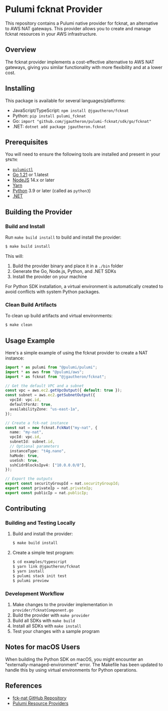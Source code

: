 # Pulumi fcknat Provider

This repository contains a Pulumi native provider for fcknat, an alternative to AWS NAT gateways. This provider allows you to create and manage fcknat resources in your AWS infrastructure.

## Overview

The fcknat provider implements a cost-effective alternative to AWS NAT gateways, giving you similar functionality with more flexibility and at a lower cost.

## Installing

This package is available for several languages/platforms:

- JavaScript/TypeScript: `npm install @jgautheron/fcknat`
- Python: `pip install pulumi_fcknat`
- Go: `import "github.com/jgautheron/pulumi-fcknat/sdk/go/fcknat"`
- .NET: `dotnet add package jgautheron.fcknat`

## Prerequisites

You will need to ensure the following tools are installed and present in your `$PATH`:

- [`pulumictl`](https://github.com/pulumi/pulumictl#installation)
- [Go 1.21](https://golang.org/dl/) or 1.latest
- [NodeJS](https://nodejs.org/en/) 14.x or later
- [Yarn](https://yarnpkg.com/)
- [Python](https://www.python.org/downloads/) 3.9 or later (called as `python3`)
- [.NET](https://dotnet.microsoft.com/download)

## Building the Provider

### Build and Install

Run `make build install` to build and install the provider:

```bash
$ make build install
```

This will:

1. Build the provider binary and place it in a `./bin` folder
2. Generate the Go, Node.js, Python, and .NET SDKs
3. Install the provider on your machine

For Python SDK installation, a virtual environment is automatically created to avoid conflicts with system Python packages.

### Clean Build Artifacts

To clean up build artifacts and virtual environments:

```bash
$ make clean
```

## Usage Example

Here's a simple example of using the fcknat provider to create a NAT instance:

```typescript
import * as pulumi from "@pulumi/pulumi";
import * as aws from "@pulumi/aws";
import * as fcknat from "@jgautheron/fcknat";

// Get the default VPC and a subnet
const vpc = aws.ec2.getVpcOutput({ default: true });
const subnet = aws.ec2.getSubnetOutput({
  vpcId: vpc.id,
  defaultForAz: true,
  availabilityZone: "us-east-1a",
});

// Create a fck-nat instance
const nat = new fcknat.FckNat("my-nat", {
  name: "my-nat",
  vpcId: vpc.id,
  subnetId: subnet.id,
  // Optional parameters
  instanceType: "t4g.nano",
  haMode: true,
  useSsh: true,
  sshCidrBlocksIpv4: ["10.0.0.0/8"],
});

// Export the outputs
export const securityGroupId = nat.securityGroupId;
export const privateIp = nat.privateIp;
export const publicIp = nat.publicIp;
```

## Contributing

### Building and Testing Locally

1. Build and install the provider:

   ```bash
   $ make build install
   ```

2. Create a simple test program:
   ```bash
   $ cd examples/typescript
   $ yarn link @jgautheron/fcknat
   $ yarn install
   $ pulumi stack init test
   $ pulumi preview
   ```

### Development Workflow

1. Make changes to the provider implementation in `provider/fcknatComponent.go`
2. Build the provider with `make provider`
3. Build all SDKs with `make build`
4. Install all SDKs with `make install`
5. Test your changes with a sample program

## Notes for macOS Users

When building the Python SDK on macOS, you might encounter an "externally-managed-environment" error. The Makefile has been updated to handle this by using virtual environments for Python operations.

## References

- [fck-nat GitHub Repository](https://github.com/AndrewGuenther/fck-nat)
- [Pulumi Resource Providers](https://www.pulumi.com/docs/using-pulumi/pulumi-packages/how-to-author/)
